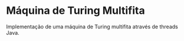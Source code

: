 # Máquina de Turing Multifita

Implementação de uma máquina de Turing multifita através de threads Java.
